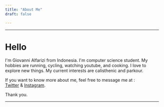 ```yaml
---
title: "About Me"
draft: false

---
```

---
# Hello   

I'm Giovanni Alfarizi from Indonesia. I'm computer science student. My hobbies are running, cycling, watching youtube, and cooking. I love to explore new things. My current interests are calisthenic and parkour.

If you want to know more about me, feel free to message me at :  
[Twitter](http://www.twitter.com/giovanni_fariz)
&
[Instagram](http://www.instagram.com/g.alfarizi_).

Thank you.

---